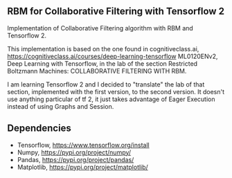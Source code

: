 ## RBM for Collaborative Filtering with Tensorflow 2
Implementation of Collaborative Filtering algorithm with RBM and Tensorflow 2.

This implementation is based on the one found in cognitiveclass.ai, https://cognitiveclass.ai/courses/deep-learning-tensorflow ML0120ENv2, 
Deep Learning with Tensorflow, in the lab of the section Restricted Boltzmann Machines: COLLABORATIVE FILTERING WITH RBM.

I am learning Tensorflow 2 and I decided to "translate" the lab of that section, implemented with the first version, to the second version. 
It doesn't use anything particular of tf 2, it just takes advantage of Eager Execution instead of using Graphs and Session.

## Dependencies

* Tensorflow, https://www.tensorflow.org/install
* Numpy, https://pypi.org/project/numpy/
* Pandas, https://pypi.org/project/pandas/
* Matplotlib, https://pypi.org/project/matplotlib/